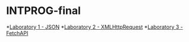 # INTPROG-final
*[Laboratory 1 - JSON](https://drive.google.com/drive/folders/1-djtzJbwPmY6tYk5UCkVYLdgMljOxmD3?usp=drive_link)
*[Laboratory 2 - XMLHttpRequest](https://drive.google.com/drive/folders/1wk7Nos_w42XdpRPEKYgQt7PrIkIEoa2K?usp=drive_link)
*[Laboratory 3 - FetchAPI](https://drive.google.com/drive/folders/1wk7Nos_w42XdpRPEKYgQt7PrIkIEoa2K?usp=drive_link)
